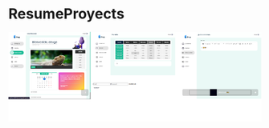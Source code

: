 # ResumeProyects

![:)](https://raw.githubusercontent.com/Yzx7/ResumeProyects/refs/heads/main/School-frontend/PageView.png)
